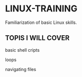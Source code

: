 # LINUX-TRAINING
Familiarization of basic Linux skills.

## TOPIS I WILL COVER
basic shell cripts

loops 

navigating files 
